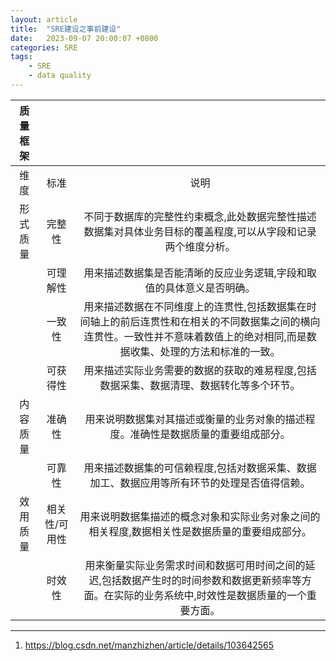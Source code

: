 ```yaml
---
layout: article
title:  "SRE建设之事前建设"
date:   2023-09-07 20:00:07 +0800
categories: SRE
tags: 
    - SRE
    - data quality
---
```


| 质量框架 |               |                                                                                                                                                                                |
| :------: | :-----------: | :----------------------------------------------------------------------------------------------------------------------------------------------------------------------------: |
|   维度   |     标准      |                                                                                      说明                                                                                      |
| 形式质量 |    完整性     |                                  不同于数据库的完整性约束概念,此处数据完整性描述数据集对具体业务目标的覆盖程度,可以从字段和记录两个维度分析。                                  |
|          |   可理解性    |                                                     用来描述数据集是否能清晰的反应业务逻辑,字段和取值的具体意义是否明确。                                                      |
|          |    一致性     | 用来描述数据在不同维度上的连贯性,包括数据集在时间轴上的前后连贯性和在相关的不同数据集之间的横向连贯性。一致性并不意味着数值上的绝对相同,而是数据收集、处理的方法和标准的一致。 |
|          |   可获得性    |                                            用来描述实际业务需要的数据的获取的难易程度,包括数据采集、数据清理、数据转化等多个环节。                                             |
| 内容质量 |    准确性     |                                               用来说明数据集对其描述或衡量的业务对象的描述程度。准确性是数据质量的重要组成部分。                                               |
|          |    可靠性     |                                          用来描述数据集的可信赖程度,包括对数据采集、数据加工、数据应用等所有环节的处理是否值得信赖。                                           |
| 效用质量 | 相关性/可用性 |                                         用来说明数据集描述的概念对象和实际业务对象之间的相关程度,数据相关性是数据质量的重要组成部分。                                          |
|          |    时效性     |               用来衡量实际业务需求时间和数据可用时间之间的延迟,包括数据产生时的时间参数和数据更新频率等方面。在实际的业务系统中,时效性是数据质量的一个重要方面。               |


--- 
1. https://blog.csdn.net/manzhizhen/article/details/103642565

